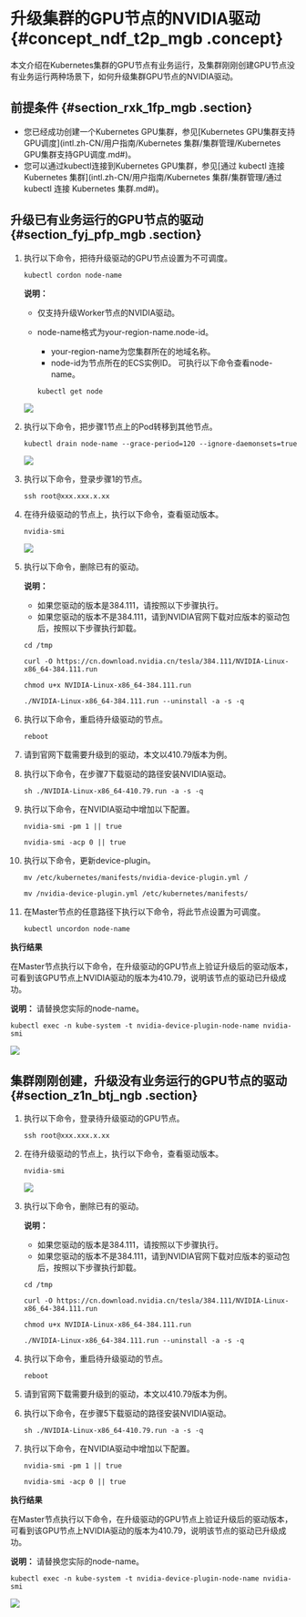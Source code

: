 # 升级集群的GPU节点的NVIDIA驱动 {#concept_ndf_t2p_mgb .concept}

本文介绍在Kubernetes集群的GPU节点有业务运行，及集群刚刚创建GPU节点没有业务运行两种场景下，如何升级集群GPU节点的NVIDIA驱动。

## 前提条件 {#section_rxk_1fp_mgb .section}

-   您已经成功创建一个Kubernetes GPU集群，参见[Kubernetes GPU集群支持GPU调度](intl.zh-CN/用户指南/Kubernetes 集群/集群管理/Kubernetes GPU集群支持GPU调度.md#)。
-   您可以通过kubectl连接到Kubernetes GPU集群，参见[通过 kubectl 连接 Kubernetes 集群](intl.zh-CN/用户指南/Kubernetes 集群/集群管理/通过 kubectl 连接 Kubernetes 集群.md#)。

## 升级已有业务运行的GPU节点的驱动 {#section_fyj_pfp_mgb .section}

1.  执行以下命令，把待升级驱动的GPU节点设置为不可调度。

    ```
    kubectl cordon node-name
    ```

    **说明：** 

    -   仅支持升级Worker节点的NVIDIA驱动。
    -   node-name格式为your-region-name.node-id。

        -   your-region-name为您集群所在的地域名称。
        -   node-id为节点所在的ECS实例ID。
        可执行以下命令查看node-name。

        ```
        kubectl get node
        ```

    ![](http://static-aliyun-doc.oss-cn-hangzhou.aliyuncs.com/assets/img/112078/154821275637636_zh-CN.png)

2.  执行以下命令，把步骤1节点上的Pod转移到其他节点。

    ```
    kubectl drain node-name --grace-period=120 --ignore-daemonsets=true
    ```

    ![](http://static-aliyun-doc.oss-cn-hangzhou.aliyuncs.com/assets/img/112078/154821275637635_zh-CN.png)

3.  执行以下命令，登录步骤1的节点。

    ```
    ssh root@xxx.xxx.x.xx
    ```

4.  在待升级驱动的节点上，执行以下命令，查看驱动版本。

    ```
    nvidia-smi
    ```

    ![](http://static-aliyun-doc.oss-cn-hangzhou.aliyuncs.com/assets/img/112078/154821275637639_zh-CN.png)

5.  执行以下命令，删除已有的驱动。

    **说明：** 

    -   如果您驱动的版本是384.111，请按照以下步骤执行。
    -   如果您驱动的版本不是384.111，请到NVIDIA官网下载对应版本的驱动包后，按照以下步骤执行卸载。
    ```
    cd /tmp
    ```

    ```
    curl -O https://cn.download.nvidia.cn/tesla/384.111/NVIDIA-Linux-x86_64-384.111.run
    ```

    ```
    chmod u+x NVIDIA-Linux-x86_64-384.111.run
    ```

    ```
    ./NVIDIA-Linux-x86_64-384.111.run --uninstall -a -s -q
    ```

6.  执行以下命令，重启待升级驱动的节点。

    ```
    reboot
    ```

7.  请到官网下载需要升级到的驱动，本文以410.79版本为例。
8.  执行以下命令，在步骤7下载驱动的路径安装NVIDIA驱动。

    ```
    sh ./NVIDIA-Linux-x86_64-410.79.run -a -s -q
    ```

9.  执行以下命令，在NVIDIA驱动中增加以下配置。

    ```
    nvidia-smi -pm 1 || true
    ```

    ```
    nvidia-smi -acp 0 || true
    ```

10. 执行以下命令，更新device-plugin。

    ```
    mv /etc/kubernetes/manifests/nvidia-device-plugin.yml /
    ```

    ```
    mv /nvidia-device-plugin.yml /etc/kubernetes/manifests/
    ```

11. 在Master节点的任意路径下执行以下命令，将此节点设置为可调度。

    ```
    kubectl uncordon node-name
    ```


**执行结果**

在Master节点执行以下命令，在升级驱动的GPU节点上验证升级后的驱动版本，可看到该GPU节点上NVIDIA驱动的版本为410.79，说明该节点的驱动已升级成功。

**说明：** 请替换您实际的node-name。

```
kubectl exec -n kube-system -t nvidia-device-plugin-node-name nvidia-smi
```

![](http://static-aliyun-doc.oss-cn-hangzhou.aliyuncs.com/assets/img/112078/154821275637730_zh-CN.png)

## 集群刚刚创建，升级没有业务运行的GPU节点的驱动 {#section_z1n_btj_ngb .section}

1.  执行以下命令，登录待升级驱动的GPU节点。

    ```
    ssh root@xxx.xxx.x.xx
    ```

2.  在待升级驱动的节点上，执行以下命令，查看驱动版本。

    ```
    nvidia-smi
    ```

    ![](http://static-aliyun-doc.oss-cn-hangzhou.aliyuncs.com/assets/img/112078/154821275637639_zh-CN.png)

3.  执行以下命令，删除已有的驱动。

    **说明：** 

    -   如果您驱动的版本是384.111，请按照以下步骤执行。
    -   如果您驱动的版本不是384.111，请到NVIDIA官网下载对应版本的驱动包后，按照以下步骤执行卸载。
    ```
    cd /tmp
    ```

    ```
    curl -O https://cn.download.nvidia.cn/tesla/384.111/NVIDIA-Linux-x86_64-384.111.run
    ```

    ```
    chmod u+x NVIDIA-Linux-x86_64-384.111.run
    ```

    ```
    ./NVIDIA-Linux-x86_64-384.111.run --uninstall -a -s -q
    ```

4.  执行以下命令，重启待升级驱动的节点。

    ```
    reboot
    ```

5.  请到官网下载需要升级到的驱动，本文以410.79版本为例。
6.  执行以下命令，在步骤5下载驱动的路径安装NVIDIA驱动。

    ```
    sh ./NVIDIA-Linux-x86_64-410.79.run -a -s -q
    ```

7.  执行以下命令，在NVIDIA驱动中增加以下配置。

    ```
    nvidia-smi -pm 1 || true
    ```

    ```
    nvidia-smi -acp 0 || true
    ```


**执行结果**

在Master节点执行以下命令，在升级驱动的GPU节点上验证升级后的驱动版本，可看到该GPU节点上NVIDIA驱动的版本为410.79，说明该节点的驱动已升级成功。

**说明：** 请替换您实际的node-name。

```
kubectl exec -n kube-system -t nvidia-device-plugin-node-name nvidia-smi
```

![](http://static-aliyun-doc.oss-cn-hangzhou.aliyuncs.com/assets/img/112078/154821275637730_zh-CN.png)


